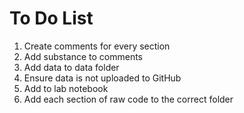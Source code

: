 # To Do List

1. Create comments for every section
2. Add substance to comments
3. Add data to data folder
4. Ensure data is not uploaded to GitHub
5. Add to lab notebook
6. Add each section of raw code to the correct folder